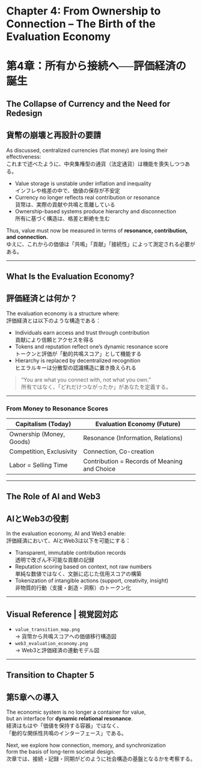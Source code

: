# Chapter 4: From Ownership to Connection – The Birth of the Evaluation Economy  
# 第4章：所有から接続へ──評価経済の誕生

## The Collapse of Currency and the Need for Redesign  
## 貨幣の崩壊と再設計の要請

As discussed, centralized currencies (fiat money) are losing their effectiveness:  
これまで述べたように、中央集権型の通貨（法定通貨）は機能を喪失しつつある。

- Value storage is unstable under inflation and inequality  
  インフレや格差の中で、価値の保存が不安定  
- Currency no longer reflects real contribution or resonance  
  貨幣は、実際の貢献や共鳴と乖離している  
- Ownership-based systems produce hierarchy and disconnection  
  所有に基づく構造は、格差と断絶を生む  

Thus, value must now be measured in terms of **resonance, contribution, and connection.**  
ゆえに、これからの価値は「共鳴」「貢献」「接続性」によって測定される必要がある。

---

## What Is the Evaluation Economy?  
## 評価経済とは何か？

The evaluation economy is a structure where:  
評価経済とは以下のような構造である：

- Individuals earn access and trust through contribution  
  貢献により信頼とアクセスを得る  
- Tokens and reputation reflect one’s dynamic resonance score  
  トークンと評価が「動的共鳴スコア」として機能する  
- Hierarchy is replaced by decentralized recognition  
  ヒエラルキーは分散型の認識構造に置き換えられる  

> “You are what you connect with, not what you own.”  
> 所有ではなく、「どれだけつながったか」があなたを定義する。

---

### From Money to Resonance Scores

| Capitalism (Today)              | Evaluation Economy (Future)                 |
|--------------------------------|---------------------------------------------|
| Ownership (Money, Goods)       | Resonance (Information, Relations)          |
| Competition, Exclusivity       | Connection, Co-creation                     |
| Labor = Selling Time           | Contribution = Records of Meaning and Choice |

---

## The Role of AI and Web3  
## AIとWeb3の役割

In the evaluation economy, AI and Web3 enable:  
評価経済において、AIとWeb3は以下を可能にする：

- Transparent, immutable contribution records  
  透明で改ざん不可能な貢献の記録  
- Reputation scoring based on context, not raw numbers  
  単純な数値ではなく、文脈に応じた信用スコアの構築  
- Tokenization of intangible actions (support, creativity, insight)  
  非物質的行動（支援・創造・洞察）のトークン化

---

## Visual Reference | 視覚図対応

- `value_transition_map.png`  
  → 貨幣から共鳴スコアへの価値移行構造図  
- `web3_evaluation_economy.png`  
  → Web3と評価経済の連動モデル図

---

## Transition to Chapter 5  
## 第5章への導入

The economic system is no longer a container for value,  
but an interface for **dynamic relational resonance**.  
経済はもはや「価値を保持する容器」ではなく、  
「動的な関係性共鳴のインターフェース」である。

Next, we explore how connection, memory, and synchronization  
form the basis of long-term societal design.  
次章では、接続・記録・同期がどのように社会構造の基盤となるかを考察する。
